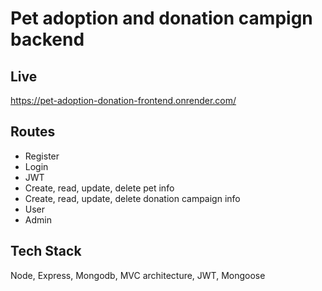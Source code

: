 # Pet adoption and donation campign backend
## Live
https://pet-adoption-donation-frontend.onrender.com/

## Routes
* Register
* Login
* JWT
* Create, read, update, delete pet info
* Create, read, update, delete donation campaign info
* User
* Admin 
## Tech Stack
Node, Express, Mongodb, MVC architecture, JWT, Mongoose
